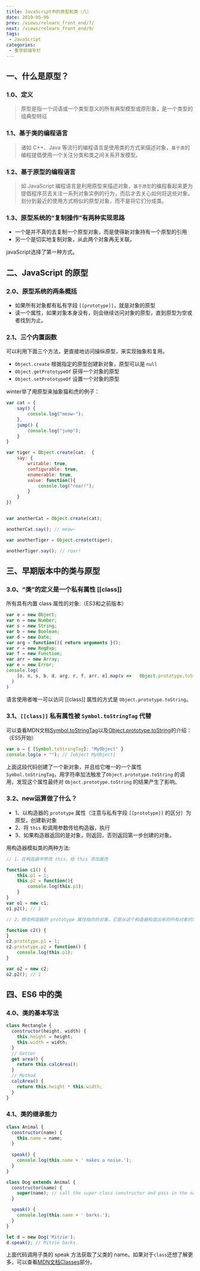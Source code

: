 ```yaml
---
title: JavaScript中的原型和类（八）
date: 2019-05-06
prev: /views/relearn_front_end/7/
next: /views/relearn_front_end/9/
tags:
 - JavaScript
categories:
 - 重学前端专栏
---
```


## 一、什么是原型？

### 1.0、定义

> 原型是指一个词语或一个类型意义的所有典型模型或原形象，是一个类型的组典型特征

### 1.1、基于类的编程语言

> 诸如 C++、Java 等流行的编程语言是使用类的方式来描述对象，`基于类`的编程提倡使用一个关注分类和类之间关系开发模型。

### 1.2、基于原型的编程语言

> 如 JavaScript 编程语言是利用原型来描述对象，`基于原型`的编程看起来更为提倡程序员去关注一系列对象实例的行为，而后才去关心如何将这些对象，划分到最近的使用方式相似的原型对象，而不是将它们分成类。

### 1.3、原型系统的“复制操作”有两种实现思路

- 一个是并不真的去复制一个原型对象，而是使得新对象持有一个原型的引用
- 另一个是切实地复制对象，从此两个对象再无关联。

javaScript选择了第一种方式。

## 二、JavaScript 的原型

### 2.0、原型系统的两条概括

- 如果所有对象都有私有字段 `[[prototype]]`，就是对象的原型
- 读一个属性，如果对象本身没有，则会继续访问对象的原型，直到原型为空或者找到为止。

### 2.1、三个内置函数

可以利用下面三个方法，更直接地访问操纵原型，来实现抽象和复用。

- `Object.create` 根据指定的原型创建新对象，原型可以是 `null`
- `Object.getPrototypeOf` 获得一个对象的原型
- `Object.setPrototypeOf` 设置一个对象的原型

winter举了用原型来抽象猫和虎的例子：

```js
var cat = {
    say() {
        console.log("meow~");
    },
    jump() {
        console.log("jump");
    }
}

var tiger = Object.create(cat,  {
    say: {
        writable: true,
        configurable: true,
        enumerable: true,
        value: function(){
            console.log("roar!");
        }
    }
})


var anotherCat = Object.create(cat);

anotherCat.say(); // meow~

var anotherTiger = Object.create(tiger);

anotherTiger.say(); // roar!

```

## 三、早期版本中的类与原型

### 3.0、“类”的定义是一个私有属性 [[class]]

所有具有内置 class 属性的对象:（ES3和之前版本）

```js
var o = new Object;
var n = new Number;
var s = new String;
var b = new Boolean;
var d = new Date;
var arg = function(){ return arguments }();
var r = new RegExp;
var f = new Function;
var arr = new Array;
var e = new Error;
console.log(
    [o, n, s, b, d, arg, r, f, arr, e].map(v =>   Object.prototype.toString.call(v)
  )
)

```

语言使用者唯一可以访问 [[class]] 属性的方式是 `Object.prototype.toString`。

### 3.1、`[[class]]` 私有属性被 `Symbol.toStringTag` 代替

可以查看MDN文档[Symbol.toStringTag](https://developer.mozilla.org/zh-CN/docs/Web/JavaScript/Reference/Global_Objects/Symbol/toStringTag)以及[Object.prototype.toString](https://developer.mozilla.org/zh-CN/docs/Web/JavaScript/Reference/Global_Objects/Object/toString)的介绍：（ES5开始）

```js
var o = { [Symbol.toStringTag]: "MyObject" }
console.log(o + ""); // [object MyObject]
```

上面这段代码创建了一个新对象，并且给它唯一的一个属性 `Symbol.toStringTag`，用字符串加法触发了`Object.prototype.toString` 的调用，发现这个属性最终对 `Object.prototype.toString` 的结果产生了影响。

### 3.2、new运算做了什么？

- 1、以构造器的 `prototype` 属性（注意与私有字段 `[[prototype]]` 的区分）为原型，创建新对象
- 2、将 `this` 和调用参数传给构造器，执行
- 3、如果构造器返回的是对象，则返回，否则返回第一步创建的对象。

用构造器模拟类的两种方法:

```js
// 1、在构造器中修改 this，给 this 添加属性

function c1() {
    this.p1 = 1;
    this.p2 = function(){
        console.log(this.p1);
    }
}
var o1 = new c1;
o1.p2(); // 1

// 2、修改构造器的 prototype 属性指向的对象，它是从这个构造器构造出来的所有对象的原型。

function c2() {
}
c2.prototype.p1 = 1;
c2.prototype.p2 = function() {
    console.log(this.p1);
}

var o2 = new c2;
o2.p2(); // 1

```

## 四、ES6 中的类

### 4.0、类的基本写法

```js
class Rectangle {
  constructor(height, width) {
    this.height = height;
    this.width = width;
  }
  // Getter
  get area() {
    return this.calcArea();
  }
  // Method
  calcArea() {
    return this.height * this.width;
  }
}


```

### 4.1、类的继承能力

```js
class Animal {
  constructor(name) {
    this.name = name;
  }
  
  speak() {
    console.log(this.name + ' makes a noise.');
  }
}

class Dog extends Animal {
  constructor(name) {
    super(name); // call the super class constructor and pass in the name parameter
  }

  speak() {
    console.log(this.name + ' barks.');
  }
}

let d = new Dog('Mitzie');
d.speak(); // Mitzie barks.

```

上面代码调用子类的 speak 方法获取了父类的 name。如果对于`class`还想了解更多，可以查看[MDN文档Classes](https://developer.mozilla.org/zh-CN/docs/Web/JavaScript/Reference/Classes)部分。
